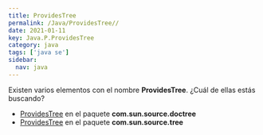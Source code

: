 ```yaml
---
title: ProvidesTree
permalink: /Java/ProvidesTree//
date: 2021-01-11
key: Java.P.ProvidesTree
category: java
tags: ['java se']
sidebar: 
  nav: java
---
```


Existen varios elementos con el nombre **ProvidesTree**. ¿Cuál de ellas estás buscando?
<ul>
<li><a href="/Java/ProvidesTree-com-sun-source-doctree/">ProvidesTree</a> en el paquete <strong>com.sun.source.doctree</strong></li>
<li><a href="/Java/ProvidesTree-com-sun-source-tree/">ProvidesTree</a> en el paquete <strong>com.sun.source.tree</strong></li>
<ul>
